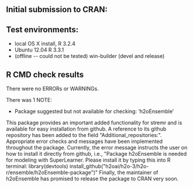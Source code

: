 ## Initial submission to CRAN:

## Test environments:
* local OS X install, R 3.2.4
* Ubuntu 12.04 R 3.3.1
* (offline -- could not be tested) win-builder (devel and release)

## R CMD check results
There were no ERRORs or WARNINGs. 

There was 1 NOTE:

* Package suggested but not available for checking: ‘h2oEnsemble’

This package provides an important added functionality for stremr and is available for easy installation from github. A reference to its github repository has been added to the field "Additional_repositories:". Appropriate error checks and messages have been implemented throughout the package. 
Currently, the error message instructs the user on how to install it directly from github, i.e.,
"Package h2oEnsemble is needed for modeling with SuperLearner.
Please install it by typing this into R terminal:
  library(devtools)
  install_github(\"h2oai/h2o-3/h2o-r/ensemble/h2oEnsemble-package\")"
Finally, the maintainer of h2oEnsemble has promised to release the package to CRAN very soon.



